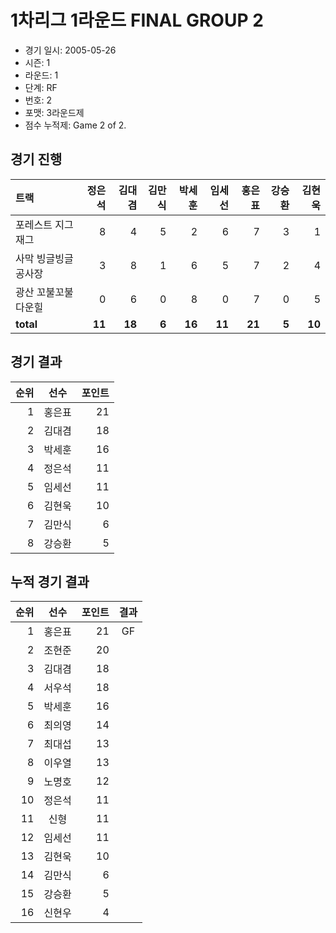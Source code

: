 # 1차리그 1라운드 FINAL GROUP 2

- 경기 일시: 2005-05-26
- 시즌: 1
- 라운드: 1
- 단계: RF
- 번호: 2
- 포맷: 3라운드제
- 점수 누적제: Game 2 of 2.





## 경기 진행

| 트랙 | 정은석 | 김대겸 | 김만식 | 박세훈 | 임세선 | 홍은표 | 강승환 | 김현욱 |
|:---|---:|---:|---:|---:|---:|---:|---:|---:|
| 포레스트 지그재그 | 8 | 4 | 5 | 2 | 6 | 7 | 3 | 1 |
| 사막 빙글빙글 공사장 | 3 | 8 | 1 | 6 | 5 | 7 | 2 | 4 |
| 광산 꼬불꼬불 다운힐 | 0 | 6 | 0 | 8 | 0 | 7 | 0 | 5 |
| __total__ | __11__ | __18__ | __6__ | __16__ | __11__ | __21__ | __5__ | __10__ |




## 경기 결과

| 순위 | 선수 | 포인트 |
|---:|:---:|---:|
| 1 | 홍은표 | 21 |
| 2 | 김대겸 | 18 |
| 3 | 박세훈 | 16 |
| 4 | 정은석 | 11 |
| 5 | 임세선 | 11 |
| 6 | 김현욱 | 10 |
| 7 | 김만식 | 6 |
| 8 | 강승환 | 5 |

## 누적 경기 결과

| 순위 | 선수 | 포인트 | 결과 |
|---:|:---:|---:|:---:|
| 1 | 홍은표 | 21 | GF |
| 2 | 조현준 | 20 |  |
| 3 | 김대겸 | 18 |  |
| 4 | 서우석 | 18 |  |
| 5 | 박세훈 | 16 |  |
| 6 | 최의영 | 14 |  |
| 7 | 최대섭 | 13 |  |
| 8 | 이우열 | 13 |  |
| 9 | 노명호 | 12 |  |
| 10 | 정은석 | 11 |  |
| 11 | 신형 | 11 |  |
| 12 | 임세선 | 11 |  |
| 13 | 김현욱 | 10 |  |
| 14 | 김만식 | 6 |  |
| 15 | 강승환 | 5 |  |
| 16 | 신현우 | 4 |  |

